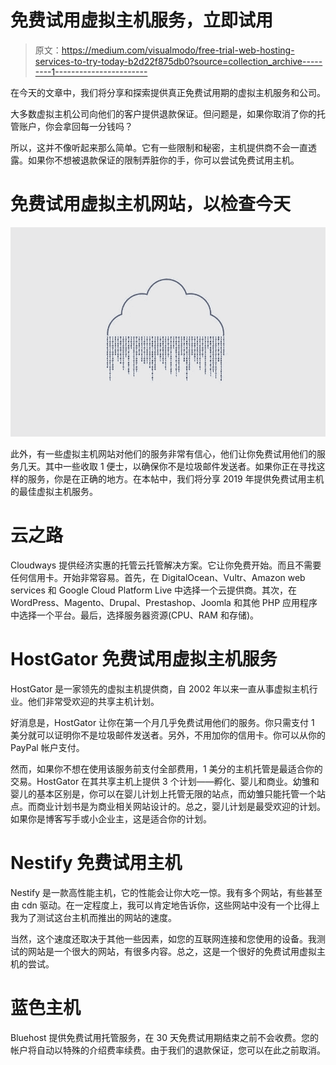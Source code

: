 # 免费试用虚拟主机服务，立即试用

> 原文：<https://medium.com/visualmodo/free-trial-web-hosting-services-to-try-today-b2d22f875db0?source=collection_archive---------1----------------------->

在今天的文章中，我们将分享和探索提供真正免费试用期的虚拟主机服务和公司。

大多数虚拟主机公司向他们的客户提供退款保证。但问题是，如果你取消了你的托管账户，你会拿回每一分钱吗？

所以，这并不像听起来那么简单。它有一些限制和秘密，主机提供商不会一直透露。如果你不想被退款保证的限制弄脏你的手，你可以尝试免费试用主机。

# 免费试用虚拟主机网站，以检查今天

![](img/b375db56dd453a35fef0c845d0673c00.png)

此外，有一些虚拟主机网站对他们的服务非常有信心，他们让你免费试用他们的服务几天。其中一些收取 1 便士，以确保你不是垃圾邮件发送者。如果你正在寻找这样的服务，你是在正确的地方。在本帖中，我们将分享 2019 年提供免费试用主机的最佳虚拟主机服务。

# 云之路

Cloudways 提供经济实惠的托管云托管解决方案。它让你免费开始。而且不需要任何信用卡。开始非常容易。首先，在 DigitalOcean、Vultr、Amazon web services 和 Google Cloud Platform Live 中选择一个云提供商。其次，在 WordPress、Magento、Drupal、Prestashop、Joomla 和其他 PHP 应用程序中选择一个平台。最后，选择服务器资源(CPU、RAM 和存储)。

# HostGator 免费试用虚拟主机服务

HostGator 是一家领先的虚拟主机提供商，自 2002 年以来一直从事虚拟主机行业。他们非常受欢迎的共享主机计划。

好消息是，HostGator 让你在第一个月几乎免费试用他们的服务。你只需支付 1 美分就可以证明你不是垃圾邮件发送者。另外，不用加你的信用卡。你可以从你的 PayPal 帐户支付。

然而，如果你不想在使用该服务前支付全部费用，1 美分的主机托管是最适合你的交易。HostGator 在其共享主机上提供 3 个计划——孵化、婴儿和商业。幼雏和婴儿的基本区别是，你可以在婴儿计划上托管无限的站点，而幼雏只能托管一个站点。而商业计划书是为商业相关网站设计的。总之，婴儿计划是最受欢迎的计划。如果你是博客写手或小企业主，这是适合你的计划。

# Nestify 免费试用主机

Nestify 是一款高性能主机，它的性能会让你大吃一惊。我有多个网站，有些甚至由 cdn 驱动。在一定程度上，我可以肯定地告诉你，这些网站中没有一个比得上我为了测试这台主机而推出的网站的速度。

当然，这个速度还取决于其他一些因素，如您的互联网连接和您使用的设备。我测试的网站是一个很大的网站，有很多内容。总之，这是一个很好的免费试用虚拟主机的尝试。

# 蓝色主机

Bluehost 提供免费试用托管服务，在 30 天免费试用期结束之前不会收费。您的帐户将自动以特殊的介绍费率续费。由于我们的退款保证，您可以在此之前取消。